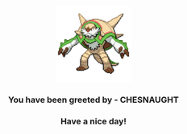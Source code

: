 <p align="center">
            <img src="https://raw.githubusercontent.com/PokeAPI/sprites/master/sprites/pokemon/652.png" width="150" height="150">
          </p>
          <h3 align="center">You have been greeted by - <b>CHESNAUGHT</b></h3>
          <h3 align="center">Have a nice day!</h3>
